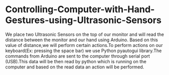 # Controlling-Computer-with-Hand-Gestures-using-Ultrasonic-Sensors
We place two Ultrasonic Sensors on the top of our monitor and will read the distance between the monitor and our hand using Arduino. Based on this value of distance,we will perform certain actions.To perform actions on our keyboard(Ex: pressing the space bar) we use Python pyautogui library.The commands from Arduino are sent to the computer through serial port (USB).This data will be then read by python which is running on the computer and based on the read data an action will be performed.
